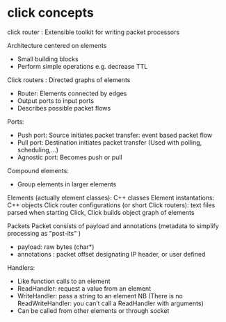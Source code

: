 #  click concepts

click router : Extensible toolkit for writing packet processors

Architecture centered on elements
 * Small building blocks
 * Perform simple operations e.g. decrease TTL

Click routers : Directed graphs of elements

+ Router: Elements connected by edges
+ Output ports to input ports
+ Describes possible packet flows

Ports:
 * Push port: Source initiates packet transfer: event based packet flow
 * Pull port: Destination initiates packet transfer (Used with polling, scheduling,...)
 * Agnostic port: Becomes push or pull

Compound elements:
 * Group elements in larger elements


Elements (actually element classes): C++ classes
Element instantations: C++ objects
Click router configurations (or short Click routers): text files parsed when starting Click, Click builds object graph of elements

Packets
Packet consists of payload and annotations (metadata to simplify processing as "post-its" )
+ payload: raw bytes (char*)
+ annotations : packet offset designating IP header, or user defined

Handlers:
 * Like function calls to an element
 * ReadHandler: request a value from an element
 * WriteHandler: pass a string to an element
   NB (There is no ReadWriteHandler: you can’t call a ReadHandler with arguments)
 * Can be called from other elements or through socket
